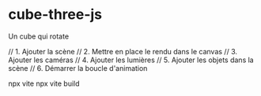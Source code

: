 # cube-three-js
Un cube qui rotate

// 1. Ajouter la scène
// 2. Mettre en place le rendu dans le canvas
// 3. Ajouter les caméras
// 4. Ajouter les lumières
// 5. Ajouter les objets dans la scène
// 6. Démarrer la boucle d'animation

npx vite
npx vite build